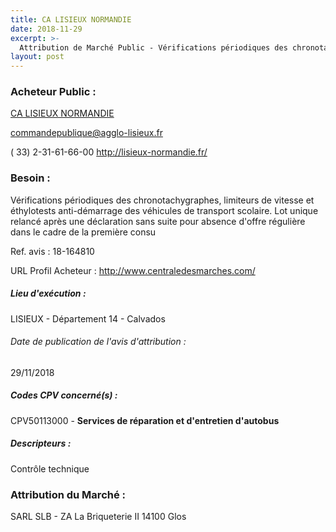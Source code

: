 ```yaml
---
title: CA LISIEUX NORMANDIE
date: 2018-11-29
excerpt: >-
  Attribution de Marché Public - Vérifications périodiques des chronotachygraphes, limiteurs de vitesse et éthylotests anti-démarrage des véhicules de transport scolaire
layout: post
---
```


### Acheteur Public : 
<a href="/acheteur-133/siren-200069532"> CA LISIEUX NORMANDIE</a><br/>



commandepublique@agglo-lisieux.fr

( 33) 2-31-61-66-00
http://lisieux-normandie.fr/
### Besoin :

Vérifications périodiques des chronotachygraphes, limiteurs de vitesse et éthylotests anti-démarrage des véhicules de transport scolaire. Lot unique relancé après une déclaration sans suite pour absence d'offre régulière dans le cadre de la première consu

Ref. avis : 18-164810

URL Profil Acheteur : http://www.centraledesmarches.com/

##### Lieu d'exécution :

LISIEUX - Département 14 - Calvados

###### Date de publication de l'avis d'attribution : 
29/11/2018

##### Codes CPV concerné(s) :
CPV50113000 - **Services de réparation et d'entretien d'autobus** <br/>

##### Descripteurs :
Contrôle technique <br/>

### Attribution du Marché :
SARL SLB - ZA La Briqueterie II 14100 Glos <br/>
